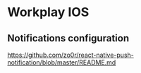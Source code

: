 # Workplay IOS

## Notifications configuration

https://github.com/zo0r/react-native-push-notification/blob/master/README.md
